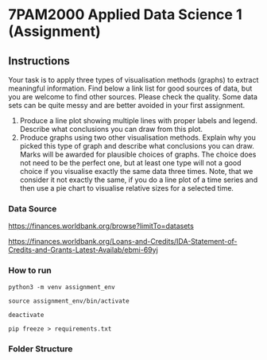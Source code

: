 # 7PAM2000 Applied Data Science 1 (Assignment)

## Instructions
Your task is to apply three types of visualisation methods (graphs) to extract meaningful
information. Find below a link list for good sources of data, but you are welcome to find
other sources. Please check the quality. Some data sets can be quite messy and are better
avoided in your first assignment.
1. Produce a line plot showing multiple lines with proper labels and legend. Describe
what conclusions you can draw from this plot.
2. Produce graphs using two other visualisation methods. Explain why you picked this
type of graph and describe what conclusions you can draw. Marks will be awarded
for plausible choices of graphs. The choice does not need to be the perfect one, but
at least one type will not a good choice if you visualise exactly the same data three
times. Note, that we consider it not exactly the same, if you do a line plot of a time
series and then use a pie chart to visualise relative sizes for a selected time.


### Data Source
https://finances.worldbank.org/browse?limitTo=datasets

https://finances.worldbank.org/Loans-and-Credits/IDA-Statement-of-Credits-and-Grants-Latest-Availab/ebmi-69yj


### How to run

`python3 -m venv assignment_env`

`source assignment_env/bin/activate`

`deactivate`

`pip freeze > requirements.txt`


### Folder Structure
